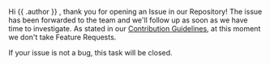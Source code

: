 Hi {{ .author }} , thank you for opening an Issue in our Repository!
The issue has been forwarded to the team and we'll follow up as soon as we have time to investigate. 
As stated in our [Contribution Guidelines](https://github.com/duckduckgo/Android/blob/develop/CONTRIBUTING.md), at this moment we don't take Feature Requests. 

If your issue is not a bug, this task will be closed.
